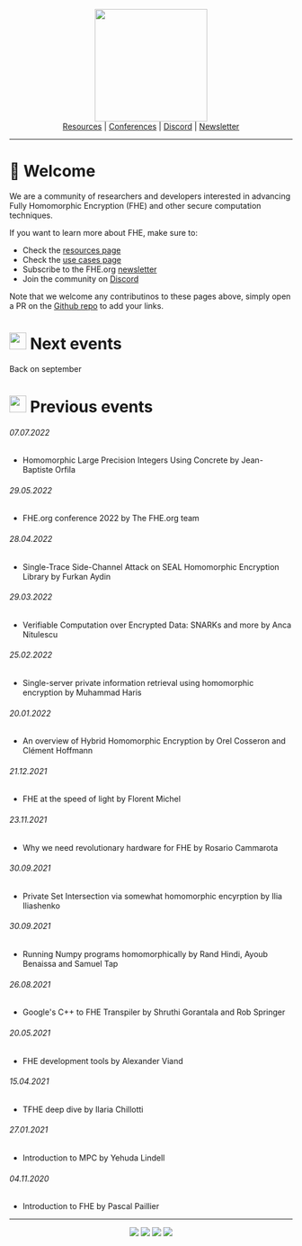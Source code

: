 <!-- Header links -->
<p align="center">
  <img width="200" src="https://user-images.githubusercontent.com/5758427/180978488-db825482-5a58-4c7c-9589-c494a6f0be04.png"><br/>
  <a href="#">Resources</a> | <a href="#">Conferences</a> | <a href="#">Discord</a> | <a href="#">Newsletter</a> 
</p>
<hr/>
<!-- /Header links -->

# 👋 Welcome
  
<p>We are a community of researchers and developers interested in advancing Fully Homomorphic Encryption (FHE) and other secure computation techniques.</p>

<p>If you want to learn more about FHE, make sure to:</p>

- Check the <a href="https://github.com/FHE-org/fhe-org/blob/main/RESOURCES.md">resources page</a>
- Check the <a href="https://github.com/FHE-org/fhe-org/blob/main/FHE-USE-CASES.md">use cases page</a>
- Subscribe to the FHE.org <a href="https://fheorg.substack.com/">newsletter</a>
- Join the community on <a href="https://discord.fhe.org" target="_blank">Discord</a>

Note that we welcome any contributinos to these pages above, simply open a PR on the <a href="https://github.com/fhe-org">Github repo</a> to add your links.

# <img src="https://user-images.githubusercontent.com/5758427/185471545-dd2e486f-cbdc-41eb-befa-9480a603b5ed.png" width="30px"> Next events
Back on september

# <img src="https://user-images.githubusercontent.com/5758427/184885295-314a606b-4cfd-49d8-bf44-8e19ea5c666d.png" width="30px"> Previous events

###### 07.07.2022
- Homomorphic Large Precision Integers Using Concrete by Jean-Baptiste Orfila

###### 29.05.2022
- FHE.org conference 2022 by The FHE.org team

###### 28.04.2022
- Single-Trace Side-Channel Attack on SEAL Homomorphic Encryption Library by Furkan Aydin

###### 29.03.2022
- Verifiable Computation over Encrypted Data: SNARKs and more by Anca Nitulescu

###### 25.02.2022
- Single-server private information retrieval using homomorphic encryption by Muhammad Haris

###### 20.01.2022
- An overview of Hybrid Homomorphic Encryption by Orel Cosseron and Clément Hoffmann

###### 21.12.2021
- FHE at the speed of light by Florent Michel

###### 23.11.2021
- Why we need revolutionary hardware for FHE by Rosario Cammarota

###### 30.09.2021
- Private Set Intersection via somewhat homomorphic encyrption by Ilia Iliashenko

###### 30.09.2021
- Running Numpy programs homomorphically by Rand Hindi, Ayoub Benaissa and Samuel Tap

###### 26.08.2021
- Google's C++ to FHE Transpiler by Shruthi Gorantala and Rob Springer

###### 20.05.2021
- FHE development tools by Alexander Viand

###### 15.04.2021
- TFHE deep dive by Ilaria Chillotti

###### 27.01.2021
- Introduction to MPC by Yehuda Lindell

###### 04.11.2020
- Introduction to FHE by Pascal Paillier

<!-- Footer links -->
<hr/>
<p align="center">
<a href="https://zamafhe.substack.com"><img src="https://img.shields.io/badge/Subscribe-to%20Newsletter-blue"></a>
<a href="https://twitter.com/fhe_org"><img src="https://img.shields.io/badge/Follow-on%20Twitter-%2300acee"></a>
<a href="https://discord.fhe.org"><img src="https://img.shields.io/badge/Join-Discord%20server-%237289da"></a>
<a href="https://www.meetup.com/fhe-org"><img src="https://img.shields.io/badge/Register-on%20Meetup-%23e51937"></a>
</p>
<!-- /Footer links -->

